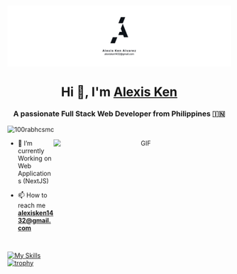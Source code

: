 <img align='center' src="banner.jpg">

<h1 align="center">Hi 👋, I'm <a href="" target="blank">
Alexis Ken</a></h1>
<h3 align="center">A passionate Full Stack Web Developer from Philippines &#127470;&#127475</h3>

<p align="left"> <img src="https://komarev.com/ghpvc/?username=AlexisKenAlvarez&label=Profile%20views&color=0e75b6&style=flat" alt="100rabhcsmc" /> </p>

<a target="_blank" align="center">
  <img align="right" top="500" height="300" width="400" alt="GIF" src="https://media.giphy.com/media/SWoSkN6DxTszqIKEqv/giphy.gif">
</a>

- 🌱 I’m currently Working on Web Applications (NextJS)

- 📫 How to reach me **alexisken1432@gmail.com**

<br/>


[![My Skills](https://skillicons.dev/icons?i=js,html,css,sass,tailwind,ts,react,nextjs,figma,firebase,git,github,godot,js,java,mysql,mongodb,nodejs,planetscale,prisma,py,redux,vite,vscode)](https://skillicons.dev)
[![trophy](https://github-profile-trophy.vercel.app/?username=AlexisKenAlvarez)](https://github.com/ryo-ma/github-profile-trophy)





<!--
**AlexisKenAlvarez/AlexisKenAlvarez** is a ✨ _special_ ✨ repository because its `README.md` (this file) appears on your GitHub profile.

Here are some ideas to get you started:

- 🔭 I’m currently working on ...
- 🌱 I’m currently learning ...
- 👯 I’m looking to collaborate on ...
- 🤔 I’m looking for help with ...
- 💬 Ask me about ...
- 📫 How to reach me: ...
- 😄 Pronouns: ...
- ⚡ Fun fact: ...
-->
